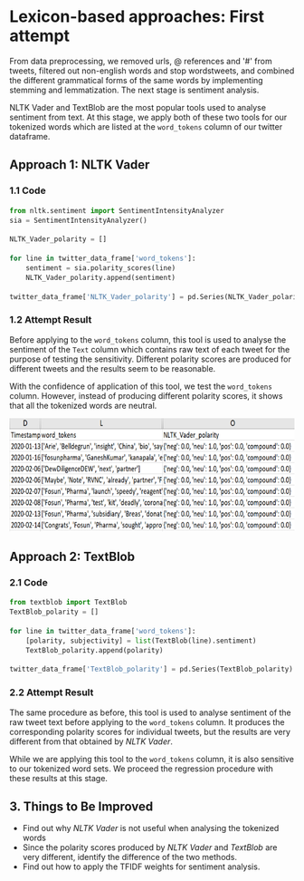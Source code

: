 # Lexicon-based approaches: First attempt

From data preprocessing, we removed urls, @ references and '#' from tweets, filtered out non-english words and stop wordstweets, and combined the different grammatical forms of the same words by implementing stemming and lemmatization. The next stage is sentiment analysis.

NLTK Vader and TextBlob are the most popular tools used to analyse sentiment from text. At this stage, we apply both of these two tools for our tokenized words which are listed at the `word_tokens` column of our twitter dataframe.


## Approach 1: NLTK Vader

### 1.1 Code

```python
from nltk.sentiment import SentimentIntensityAnalyzer
sia = SentimentIntensityAnalyzer()
    
NLTK_Vader_polarity = []

for line in twitter_data_frame['word_tokens']:
    sentiment = sia.polarity_scores(line)
    NLTK_Vader_polarity.append(sentiment)

twitter_data_frame['NLTK_Vader_polarity'] = pd.Series(NLTK_Vader_polarity)
```

### 1.2 Attempt Result

Before applying to the `word_tokens` column, this tool is used to analyse the sentiment of the `Text` column which contains raw text of each tweet for the purpose of testing the sensitivity. Different polarity scores are produced for different tweets and the results seem to be reasonable. 

With the confidence of application of this tool, we test the `word_tokens` column. However, instead of producing different polarity scores, it shows that all the tokenized words are neutral. 

<div align=center><img width = '800' height ='200' src ="./sentiment-testing/first attempt_vader.png"/></div>


## Approach 2: TextBlob

### 2.1 Code

```python
from textblob import TextBlob
TextBlob_polarity = []

for line in twitter_data_frame['word_tokens']:
    [polarity, subjectivity] = list(TextBlob(line).sentiment)
    TextBlob_polarity.append(polarity)
    
twitter_data_frame['TextBlob_polarity'] = pd.Series(TextBlob_polarity)
```

### 2.2 Attempt Result

The same procedure as before, this tool is used to analyse sentiment of the raw tweet text before applying to the `word_tokens` column. It produces the corresponding polarity scores for individual tweets, but the results are very different from that obtained by *NLTK Vader*.

While we are applying this tool to the `word_tokens` column, it is also sensitive to our tokenized word sets. We proceed the regression procedure with these results at this stage.


## 3. Things to Be Improved

- Find out why *NLTK Vader* is not useful when analysing the tokenized words
- Since the polarity scores produced by *NLTK Vader* and *TextBlob* are very different, identify the difference of the two methods.
- Find out how to apply the TFIDF weights for sentiment analysis.